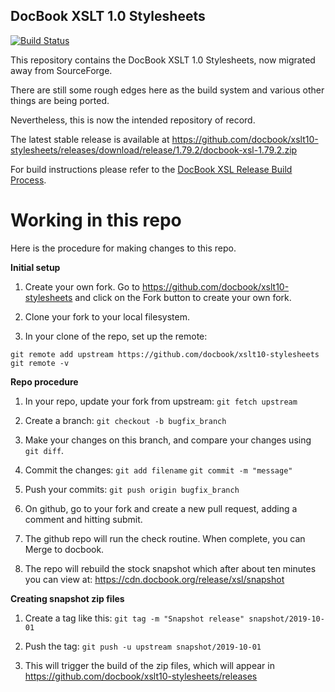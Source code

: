 ## DocBook XSLT 1.0 Stylesheets

[![Build Status](https://travis-ci.org/docbook/xslt10-stylesheets.svg)](https://travis-ci.org/docbook/xslt10-stylesheets)

This repository contains the DocBook XSLT 1.0 Stylesheets, now
migrated away from SourceForge.

There are still some rough edges here as the build system and various
other things are being ported.

Nevertheless, this is now the intended repository of record.

The latest stable release is available at
https://github.com/docbook/xslt10-stylesheets/releases/download/release/1.79.2/docbook-xsl-1.79.2.zip

For build instructions please refer to the [DocBook XSL Release Build Process](building.md).

# Working in this repo

Here is the procedure for making changes to this repo.

**Initial setup**

1. Create your own fork.  Go to https://github.com/docbook/xslt10-stylesheets
and click on the Fork button to create your own fork.

2. Clone your fork to your local filesystem.

3. In your clone of the repo, set up the remote:

`git remote add upstream https://github.com/docbook/xslt10-stylesheets`
`git remote -v`

**Repo procedure**

1.  In your repo, update your fork from upstream: `git fetch upstream`

2.  Create a branch: `git checkout -b bugfix_branch` 

3.  Make your changes on this branch, and compare your changes using `git diff`.

4.  Commit the changes:
    `git add filename`
    `git commit -m "message"`

5.  Push your commits:
    `git push origin bugfix_branch`

6.  On github, go to your fork and create a new pull request,
    adding a comment and hitting submit.

7.  The github repo will run the check routine. When complete, you can Merge to
    docbook.

8.  The repo will rebuild the stock snapshot which after about ten
    minutes you can view at: https://cdn.docbook.org/release/xsl/snapshot


**Creating snapshot zip files**

1.  Create a tag like this:
    `git tag -m "Snapshot release" snapshot/2019-10-01`

2.  Push the tag:
    `git push -u upstream snapshot/2019-10-01`

3.  This will trigger the build of the zip files, which will
    appear in https://github.com/docbook/xslt10-stylesheets/releases

